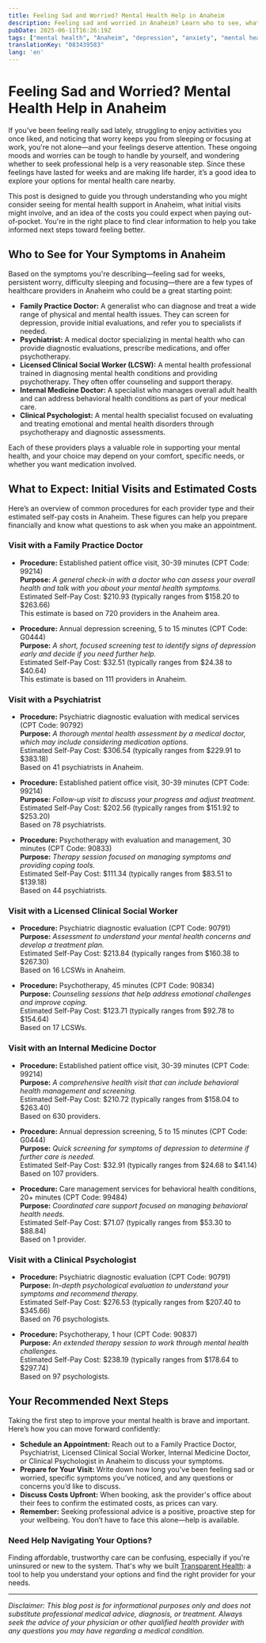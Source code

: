 ```yaml
---
title: Feeling Sad and Worried? Mental Health Help in Anaheim  
description: Feeling sad and worried in Anaheim? Learn who to see, what to expect, and estimated costs for mental health care nearby.  
pubDate: 2025-06-11T16:26:19Z
tags: ["mental health", "Anaheim", "depression", "anxiety", "mental health providers", "cost transparency"]
translationKey: "083439583"
lang: 'en'
---
```


# Feeling Sad and Worried? Mental Health Help in Anaheim

If you've been feeling really sad lately, struggling to enjoy activities you once liked, and noticing that worry keeps you from sleeping or focusing at work, you're not alone—and your feelings deserve attention. These ongoing moods and worries can be tough to handle by yourself, and wondering whether to seek professional help is a very reasonable step. Since these feelings have lasted for weeks and are making life harder, it’s a good idea to explore your options for mental health care nearby.

This post is designed to guide you through understanding who you might consider seeing for mental health support in Anaheim, what initial visits might involve, and an idea of the costs you could expect when paying out-of-pocket. You're in the right place to find clear information to help you take informed next steps toward feeling better.

## Who to See for Your Symptoms in Anaheim

Based on the symptoms you're describing—feeling sad for weeks, persistent worry, difficulty sleeping and focusing—there are a few types of healthcare providers in Anaheim who could be a great starting point:

- **Family Practice Doctor:** A generalist who can diagnose and treat a wide range of physical and mental health issues. They can screen for depression, provide initial evaluations, and refer you to specialists if needed.
- **Psychiatrist:** A medical doctor specializing in mental health who can provide diagnostic evaluations, prescribe medications, and offer psychotherapy.
- **Licensed Clinical Social Worker (LCSW):** A mental health professional trained in diagnosing mental health conditions and providing psychotherapy. They often offer counseling and support therapy.
- **Internal Medicine Doctor:** A specialist who manages overall adult health and can address behavioral health conditions as part of your medical care.
- **Clinical Psychologist:** A mental health specialist focused on evaluating and treating emotional and mental health disorders through psychotherapy and diagnostic assessments.

Each of these providers plays a valuable role in supporting your mental health, and your choice may depend on your comfort, specific needs, or whether you want medication involved.

## What to Expect: Initial Visits and Estimated Costs

Here’s an overview of common procedures for each provider type and their estimated self-pay costs in Anaheim. These figures can help you prepare financially and know what questions to ask when you make an appointment.

### Visit with a Family Practice Doctor
- **Procedure:** Established patient office visit, 30-39 minutes (CPT Code: 99214)  
  **Purpose:** _A general check-in with a doctor who can assess your overall health and talk with you about your mental health symptoms._  
  Estimated Self-Pay Cost: $210.93 (typically ranges from $158.20 to $263.66)  
  This estimate is based on 720 providers in the Anaheim area.

- **Procedure:** Annual depression screening, 5 to 15 minutes (CPT Code: G0444)  
  **Purpose:** _A short, focused screening test to identify signs of depression early and decide if you need further help._  
  Estimated Self-Pay Cost: $32.51 (typically ranges from $24.38 to $40.64)  
  This estimate is based on 111 providers in Anaheim.

### Visit with a Psychiatrist
- **Procedure:** Psychiatric diagnostic evaluation with medical services (CPT Code: 90792)  
  **Purpose:** _A thorough mental health assessment by a medical doctor, which may include considering medication options._  
  Estimated Self-Pay Cost: $306.54 (typically ranges from $229.91 to $383.18)  
  Based on 41 psychiatrists in Anaheim.

- **Procedure:** Established patient office visit, 30-39 minutes (CPT Code: 99214)  
  **Purpose:** _Follow-up visit to discuss your progress and adjust treatment._  
  Estimated Self-Pay Cost: $202.56 (typically ranges from $151.92 to $253.20)  
  Based on 78 psychiatrists.

- **Procedure:** Psychotherapy with evaluation and management, 30 minutes (CPT Code: 90833)  
  **Purpose:** _Therapy session focused on managing symptoms and providing coping tools._  
  Estimated Self-Pay Cost: $111.34 (typically ranges from $83.51 to $139.18)  
  Based on 44 psychiatrists.

### Visit with a Licensed Clinical Social Worker
- **Procedure:** Psychiatric diagnostic evaluation (CPT Code: 90791)  
  **Purpose:** _Assessment to understand your mental health concerns and develop a treatment plan._  
  Estimated Self-Pay Cost: $213.84 (typically ranges from $160.38 to $267.30)  
  Based on 16 LCSWs in Anaheim.

- **Procedure:** Psychotherapy, 45 minutes (CPT Code: 90834)  
  **Purpose:** _Counseling sessions that help address emotional challenges and improve coping._  
  Estimated Self-Pay Cost: $123.71 (typically ranges from $92.78 to $154.64)  
  Based on 17 LCSWs.

### Visit with an Internal Medicine Doctor
- **Procedure:** Established patient office visit, 30-39 minutes (CPT Code: 99214)  
  **Purpose:** _A comprehensive health visit that can include behavioral health management and screening._  
  Estimated Self-Pay Cost: $210.72 (typically ranges from $158.04 to $263.40)  
  Based on 630 providers.

- **Procedure:** Annual depression screening, 5 to 15 minutes (CPT Code: G0444)  
  **Purpose:** _Quick screening for symptoms of depression to determine if further care is needed._  
  Estimated Self-Pay Cost: $32.91 (typically ranges from $24.68 to $41.14)  
  Based on 107 providers.

- **Procedure:** Care management services for behavioral health conditions, 20+ minutes (CPT Code: 99484)  
  **Purpose:** _Coordinated care support focused on managing behavioral health needs._  
  Estimated Self-Pay Cost: $71.07 (typically ranges from $53.30 to $88.84)  
  Based on 1 provider.

### Visit with a Clinical Psychologist
- **Procedure:** Psychiatric diagnostic evaluation (CPT Code: 90791)  
  **Purpose:** _In-depth psychological evaluation to understand your symptoms and recommend therapy._  
  Estimated Self-Pay Cost: $276.53 (typically ranges from $207.40 to $345.66)  
  Based on 76 psychologists.

- **Procedure:** Psychotherapy, 1 hour (CPT Code: 90837)  
  **Purpose:** _An extended therapy session to work through mental health challenges._  
  Estimated Self-Pay Cost: $238.19 (typically ranges from $178.64 to $297.74)  
  Based on 97 psychologists.

## Your Recommended Next Steps

Taking the first step to improve your mental health is brave and important. Here’s how you can move forward confidently:

- **Schedule an Appointment:** Reach out to a Family Practice Doctor, Psychiatrist, Licensed Clinical Social Worker, Internal Medicine Doctor, or Clinical Psychologist in Anaheim to discuss your symptoms.
- **Prepare for Your Visit:** Write down how long you've been feeling sad or worried, specific symptoms you’ve noticed, and any questions or concerns you’d like to discuss.
- **Discuss Costs Upfront:** When booking, ask the provider's office about their fees to confirm the estimated costs, as prices can vary.
- **Remember:** Seeking professional advice is a positive, proactive step for your wellbeing. You don’t have to face this alone—help is available.

### Need Help Navigating Your Options?

Finding affordable, trustworthy care can be confusing, especially if you're uninsured or new to the system. That's why we built [Transparent Health](https://transparenthealth.ai): a tool to help you understand your options and find the right provider for your needs.

---

*Disclaimer: This blog post is for informational purposes only and does not substitute professional medical advice, diagnosis, or treatment. Always seek the advice of your physician or other qualified health provider with any questions you may have regarding a medical condition.*